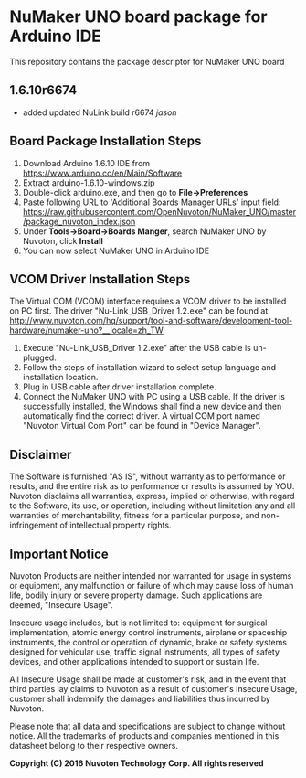 # NuMaker UNO board package for Arduino IDE
This repository contains the package descriptor for NuMaker UNO board

## 1.6.10r6674 ##
- added updated NuLink build r6674 *jason*

## Board Package Installation Steps
1. Download Arduino 1.6.10 IDE from https://www.arduino.cc/en/Main/Software
2. Extract arduino-1.6.10-windows.zip
3. Double-click arduino.exe, and then go to **File->Preferences**
4. Paste following URL to 'Additional Boards Manager URLs' input field: 
https://raw.githubusercontent.com/OpenNuvoton/NuMaker_UNO/master/package_nuvoton_index.json
5. Under **Tools->Board->Boards Manger**, search NuMaker UNO by Nuvoton, click **Install**
6. You can now select NuMaker UNO in Arduino IDE

## VCOM Driver Installation Steps
The Virtual COM (VCOM) interface requires a VCOM driver to be installed on PC first. 
The driver "Nu-Link_USB_Driver 1.2.exe" can be found at: http://www.nuvoton.com/hq/support/tool-and-software/development-tool-hardware/numaker-uno?__locale=zh_TW

1. Execute "Nu-Link_USB_Driver 1.2.exe" after the USB cable is un-plugged.
2. Follow the steps of installation wizard to select setup language and installation location.
3. Plug in USB cable after driver installation complete.
4. Connect the NuMaker UNO with PC using a USB cable. If the driver is successfully installed, the Windows shall find a new device and then automatically find the correct driver. A virtual COM port named "Nuvoton Virtual Com Port" can be found in "Device Manager".

## Disclaimer
The Software is furnished "AS IS", without warranty as to performance or results, and
the entire risk as to performance or results is assumed by YOU. Nuvoton disclaims all
warranties, express, implied or otherwise, with regard to the Software, its use, or
operation, including without limitation any and all warranties of merchantability, fitness
for a particular purpose, and non-infringement of intellectual property rights.

## Important Notice
Nuvoton Products are neither intended nor warranted for usage in systems or equipment,
any malfunction or failure of which may cause loss of human life, bodily injury or severe
property damage. Such applications are deemed, "Insecure Usage".

Insecure usage includes, but is not limited to: equipment for surgical implementation,
atomic energy control instruments, airplane or spaceship instruments, the control or
operation of dynamic, brake or safety systems designed for vehicular use, traffic signal
instruments, all types of safety devices, and other applications intended to support or
sustain life.

All Insecure Usage shall be made at customer's risk, and in the event that third parties
lay claims to Nuvoton as a result of customer's Insecure Usage, customer shall indemnify
the damages and liabilities thus incurred by Nuvoton.

Please note that all data and specifications are subject to change without notice. All the
trademarks of products and companies mentioned in this datasheet belong to their respective
owners.


**Copyright (C) 2016 Nuvoton Technology Corp. All rights reserved**
